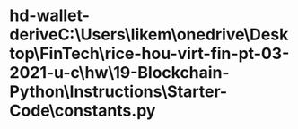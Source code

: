 # hd-wallet-deriveC:\Users\likem\onedrive\Desktop\FinTech\rice-hou-virt-fin-pt-03-2021-u-c\hw\19-Blockchain-Python\Instructions\Starter-Code\constants.py
